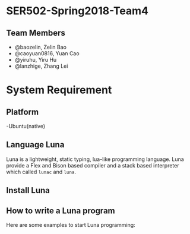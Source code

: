 # SER502-Spring2018-Team4

## Team Members
- @baozelin, Zelin Bao
- @caoyuan0816, Yuan Cao
- @yiruhu, Yiru Hu 
- @lanzhige, Zhang Lei

# System Requirement
## Platform
-Ubuntu(native)

## Language Luna
Luna is a lightweight, static typing, lua-like programming language. Luna provide a Flex and Bison based compiler and a stack based interpreter which called `lunac` and `luna`.

## Install Luna

## How to write a Luna program
Here are some examples to start Luna programming:
```
```
